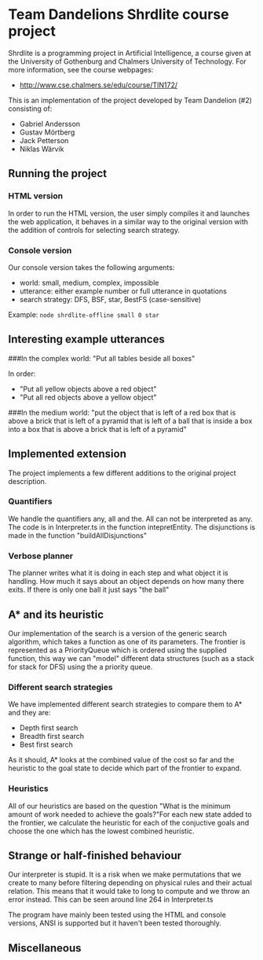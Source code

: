 # Team Dandelions Shrdlite course project

Shrdlite is a programming project in Artificial Intelligence, a course given 
at the University of Gothenburg and Chalmers University of Technology.
For more information, see the course webpages:

- <http://www.cse.chalmers.se/edu/course/TIN172/>

This is an implementation of the project developed by Team Dandelion (#2) consisting of:
 
 - Gabriel Andersson 
 - Gustav Mörtberg
 - Jack Petterson
 - Niklas Wärvik 

## Running the project
### HTML version
In order to run the HTML version, the user simply compiles it and launches the web application, it behaves in a similar way to the original version with the addition of controls for selecting search strategy.

### Console version
Our console version takes the following arguments: 
 - world: small, medium, complex, impossible
 - utterance: either example number or full utterance in quotations
 - search strategy: DFS, BSF, star, BestFS (case-sensitive)

Example: `node shrdlite-offline small 0 star`

## Interesting example utterances
###In the complex world:
"Put all tables beside all boxes"

In order:
 - "Put all yellow objects above a red object"
 - "Put all red objects above a yellow object"

###In the medium world:
"put the object that is left of a red box that is above a brick that is left of a pyramid that is left of a ball that is inside a box into a box that is above a brick that is left of a pyramid"

## Implemented extension
The project implements a few different additions to the original project description.

### Quantifiers
We handle the quantifiers any, all and the. All can not be interpreted as any.
The code is in Interpreter.ts in the function intepretEntity. The disjunctions is made in the function "buildAllDisjunctions"

### Verbose planner
The planner writes what it is doing in each step and what object it is handling.
How much it says about an object depends on how many there exits. If there is only one ball it just says "the ball"

## A\* and its heuristic 
Our implementation of the search is a version of the generic search algorithm, which takes a function as one of its parameters. The frontier is represented as a PriorityQueue which is ordered using the supplied function, this way we can "model" different data structures (such as a stack for stack for DFS) using the a priority queue.
### Different search strategies
We have implemented different search strategies to compare them to A\* and they are:
 - Depth first search
 - Breadth first search
 - Best first search

As it should, A\* looks at the combined value of the cost so far and the heuristic to the goal state to decide which part of the frontier to expand.

### Heuristics
All of our heuristics are based on the question "What is the minimum amount of work needed to achieve the goals?"For each new state added to the frontier, we calculate the heuristic for each of the conjuctive goals and choose the one which has the lowest combined heuristic.
## Strange or half-finished behaviour
Our interpreter is stupid. It is a risk when we make permutations that we create to many before filtering depending on physical rules and their actual relation. This means that it would take to long to compute and we throw an error instead. This can be seen around line 264 in Interpreter.ts

The program have mainly been tested using the HTML and console versions, ANSI is supported but it haven't 
been tested thoroughly.

## Miscellaneous
